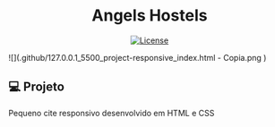 <h1 align="center">
   Angels Hostels
</h1
   
<br>

<p align="center">
  <a href="https://github.com/marlonandrei777/Responsive-Angels-Hostels/blob/main/LICENSE.md"><img alt="License" src="https://img.shields.io/static/v1?label=license&message=MIT&color=612674&labelColor=000000"></a>
</p>

![](.github/127.0.0.1_5500_project-responsive_index.html - Copia.png
)

## 💻 Projeto

Pequeno cite responsivo desenvolvido em HTML e CSS


